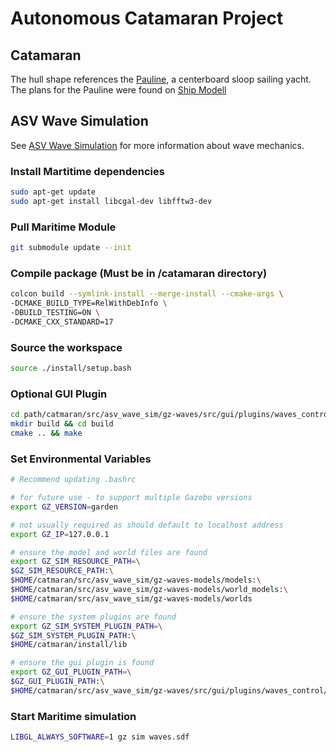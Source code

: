 # Autonomous Catamaran Project

## Catamaran

The hull shape references the [Pauline](https://drive.google.com/file/d/0B32-8ZWvIt6URWtMSzY5eFM0LTg/view?resourcekey=0-qiQcJYNRlNALtBKUkP0fuw), a centerboard sloop sailing yacht. The plans for the Pauline were found on [Ship Modell](http://www.shipmodell.com/index_files/0PLAN2B.html#5S)

## ASV Wave Simulation

See [ASV Wave Simulation](https://github.com/srmainwaring/asv_wave_sim) for more information about wave mechanics. 

### Install Martitime dependencies
```bash
sudo apt-get update
sudo apt-get install libcgal-dev libfftw3-dev
```
### Pull Maritime Module
```bash
git submodule update --init
```
### Compile package (Must be in /catamaran directory)
```bash
colcon build --symlink-install --merge-install --cmake-args \
-DCMAKE_BUILD_TYPE=RelWithDebInfo \
-DBUILD_TESTING=ON \
-DCMAKE_CXX_STANDARD=17
```

### Source the workspace
```bash
source ./install/setup.bash
```

### Optional GUI Plugin 
```bash
cd path/catmaran/src/asv_wave_sim/gz-waves/src/gui/plugins/waves_control 
mkdir build && cd build
cmake .. && make
```

### Set Environmental Variables 
```bash
# Recommend updating .bashrc

# for future use - to support multiple Gazebo versions
export GZ_VERSION=garden

# not usually required as should default to localhost address
export GZ_IP=127.0.0.1

# ensure the model and world files are found
export GZ_SIM_RESOURCE_PATH=\
$GZ_SIM_RESOURCE_PATH:\
$HOME/catmaran/src/asv_wave_sim/gz-waves-models/models:\
$HOME/catmaran/src/asv_wave_sim/gz-waves-models/world_models:\
$HOME/catmaran/src/asv_wave_sim/gz-waves-models/worlds

# ensure the system plugins are found
export GZ_SIM_SYSTEM_PLUGIN_PATH=\
$GZ_SIM_SYSTEM_PLUGIN_PATH:\
$HOME/catmaran/install/lib

# ensure the gui plugin is found
export GZ_GUI_PLUGIN_PATH=\
$GZ_GUI_PLUGIN_PATH:\
$HOME/catmaran/src/asv_wave_sim/gz-waves/src/gui/plugins/waves_control/build
```

### Start Maritime simulation
```bash
LIBGL_ALWAYS_SOFTWARE=1 gz sim waves.sdf
```